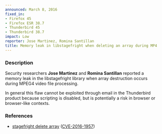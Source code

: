 ```yaml
---
announced: March 8, 2016
fixed_in:
- Firefox 45
- Firefox ESR 38.7
- Thunderbird 45
- Thunderbird 38.7
impact: Low
reporter: Jose Martinez, Romina Santillan
title: Memory leak in libstagefright when deleting an array during MP4 processing
---
```


<h3>Description</h3>

<p>Security researchers <strong>Jose Martinez</strong> and <strong>Romina
Santillan</strong> reported a memory leak in the libstagefright library when array
destruction occurs during MPEG4 video file processing.
</p>

<p class="note">In general this flaw cannot be exploited through email in the
Thunderbird product because scripting is disabled, but is potentially a risk in
browser or browser-like contexts.</p>

<h3>References</h3>

<ul>
  <li><a href="https://bugzilla.mozilla.org/show_bug.cgi?id=1227052">
    stagefright delete array</a>
(<a href="http://cve.mitre.org/cgi-bin/cvename.cgi?name=CVE-2016-1957"
class="ex-ref">CVE-2016-1957</a>)</li>
</ul>

